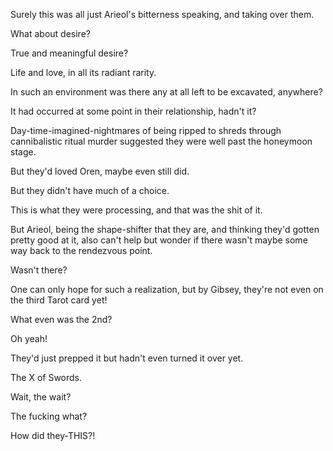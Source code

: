 Surely this was all just Arieol's bitterness speaking, and taking over them.

What about desire?

True and meaningful desire?

Life and love, in all its radiant rarity.

In such an environment was there any at all left to be excavated, anywhere?

It had occurred at some point in their relationship, hadn't it?

Day-time-imagined-nightmares of being ripped to shreds through cannibalistic ritual murder suggested they were well past the honeymoon stage.

But they'd loved Oren, maybe even still did.

But they didn't have much of a choice.

This is what they were processing, and that was the shit of it.

But Arieol, being the shape-shifter that they are, and thinking they'd gotten pretty good at it, also can't help but wonder if there wasn't maybe some way back to the rendezvous point.

Wasn't there?

One can only hope for such a realization, but by Gibsey, they're not even on the third Tarot card yet!

What even was the 2nd?

Oh yeah!

They'd just prepped it but hadn't even turned it over yet.

The X of Swords.

Wait, the wait?

The fucking what?

How did they-THIS?!